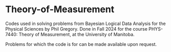 # Theory-of-Measurement
Codes used in solving problems from Bayesian Logical Data Analysis for the Physical Sciences by Phil Gregory. Done in Fall 2024 for the course PHYS-7440: Theory of Measurement, at the University of Manitoba.


Problems for which the code is for can be made available upon request.
